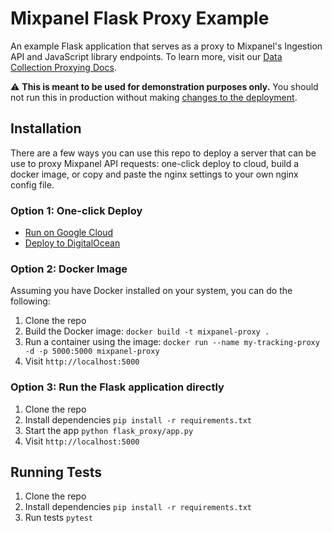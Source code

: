# Mixpanel Flask Proxy Example

An example Flask application that serves as a proxy to Mixpanel's Ingestion API and JavaScript library endpoints. To learn more, visit our [Data Collection Proxying Docs](https://developer.mixpanel.com/docs/data-collection-proxying).

:warning: **This is meant to be used for demonstration purposes only.** You should not run this in production without making [changes to the deployment](https://flask.palletsprojects.com/en/1.1.x/deploying/).

## Installation

There are a few ways you can use this repo to deploy a server that can be use to proxy Mixpanel API requests: one-click deploy to cloud, build a docker image, or copy and paste the nginx settings to your own nginx config file.

### Option 1: One-click Deploy
- [Run on Google Cloud](https://deploy.cloud.run?git_repo=https://github.com/mixpanel/flask-tracking-proxy)
- [Deploy to DigitalOcean](https://cloud.digitalocean.com/apps/new?repo=https://github.com/mixpanel/flask-tracking-proxy/tree/master)

### Option 2: Docker Image
Assuming you have Docker installed on your system, you can do the following:

1. Clone the repo
2. Build the Docker image: `docker build -t mixpanel-proxy .`
3. Run a container using the image: `docker run --name my-tracking-proxy -d -p 5000:5000 mixpanel-proxy`
4. Visit `http://localhost:5000`

### Option 3: Run the Flask application directly
1. Clone the repo
2. Install dependencies `pip install -r requirements.txt`
3. Start the app `python flask_proxy/app.py`
4. Visit `http://localhost:5000`

## Running Tests
1. Clone the repo
2. Install dependencies `pip install -r requirements.txt`
3. Run tests `pytest`
